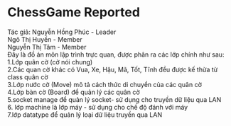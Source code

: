 # ChessGame Reported
Tác giả: Nguyễn Hồng Phúc - Leader<br>
         Ngô Thị Huyền - Member<br>
         Nguyễn Thị Tâm - Member<br>
Đây là đồ án môn lập trình trực quan, được phân ra các lớp chính như sau:<br>
1.Lớp quân cờ (cờ nói chung) <br>
2.Các quan cờ khác có Vua, Xe, Hậu, Mã, Tốt, Tĩnh đều được kế thừa từ class quân cờ<br>
3.Lớp nước cờ (Move) mô tả cách thức di chuyển của các quân cờ<br>
4.Lớp bàn cờ (Board) để quản lý các quân cờ<br>
5.socket manage để quản lý socket- sử dụng cho truyền dữ liệu qua LAN<br>
6. lớp machine là lớp máy - sử dụng cho chế độ đánh với máy<br>
7.lớp datatype để quản lý loại dữ liệu truyền qua LAN

